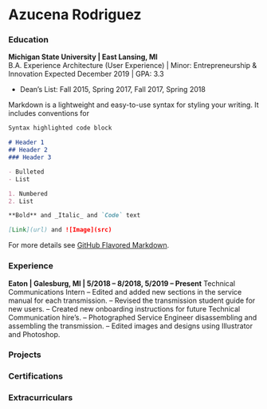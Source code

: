 # Azucena Rodriguez

### Education

**Michigan State University | East Lansing, MI**<br/>
B.A. Experience Architecture (User Experience) | Minor: Entrepreneurship & Innovation 
Expected December 2019 | GPA: 3.3
- Dean’s List: Fall 2015, Spring 2017, Fall 2017, Spring 2018


Markdown is a lightweight and easy-to-use syntax for styling your writing. It includes conventions for

```markdown
Syntax highlighted code block

# Header 1
## Header 2
### Header 3

- Bulleted
- List

1. Numbered
2. List

**Bold** and _Italic_ and `Code` text

[Link](url) and ![Image](src)
```

For more details see [GitHub Flavored Markdown](https://guides.github.com/features/mastering-markdown/).

### Experience

**Eaton | Galesburg, MI | 5/2018 – 8/2018, 5/2019 – Present**
Technical Communications Intern
– Edited and added new sections in the service manual for each transmission.
– Revised the transmission student guide for new users.
– Created new onboarding instructions for future Technical Communication hire’s.
– Photographed Service Engineer disassembling and assembling the transmission.
– Edited images and designs using Illustrator and Photoshop.

### Projects

### Certifications

### Extracurriculars
